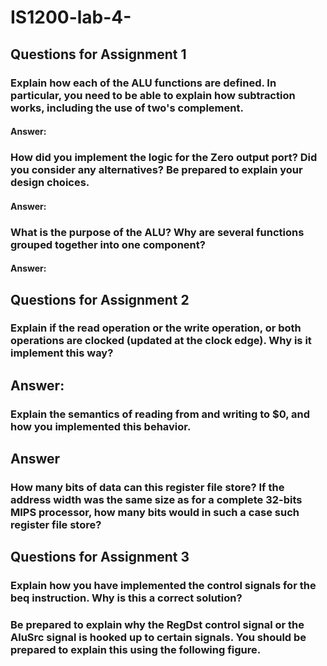# IS1200-lab-4-

## Questions for Assignment 1

### Explain how each of the ALU functions are defined. In particular, you need to be able to explain how subtraction works, including the use of two's complement.
#### Answer:


### How did you implement the logic for the Zero output port? Did you consider any alternatives? Be prepared to explain your design choices.
#### Answer:

### What is the purpose of the ALU? Why are several functions grouped together into one component?
#### Answer:

## Questions for Assignment 2

### Explain if the read operation or the write operation, or both operations are clocked (updated at the clock edge). Why is it implement this way?
## Answer:

### Explain the semantics of reading from and writing to $0, and how you implemented this behavior.
## Answer

### How many bits of data can this register file store? If the address width was the same size as for a complete 32-bits MIPS processor, how many bits would in such a case such register file store?

## Questions for Assignment 3

### Explain how you have implemented the control signals for the beq instruction. Why is this a correct solution?

### Be prepared to explain why the RegDst control signal or the AluSrc signal is hooked up to certain signals. You should be prepared to explain this using the following figure.